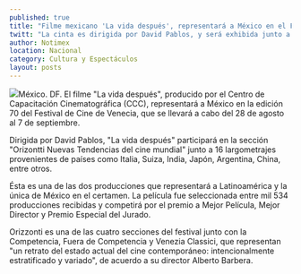 ```yaml
---
published: true
title: "Filme mexicano 'La vida después', representará a México en el Festival de Cine de Venecia"
twitt: "La cinta es dirigida por David Pablos, y será exhibida junto a 16 largometrajes provenientes de países como Italia, Suiza, India, Japón, Argentina, China, entre otros."
author: Notimex
location: Nacional
category: Cultura y Espectáculos
layout: posts
---
```


![](http://i.imgur.com/I3k5AEAm.jpg)México. DF. El filme "La vida después", producido por el Centro de Capacitación Cinematográfica (CCC), representará a México en la edición 70 del Festival de Cine de Venecia, que se llevará a cabo del 28 de agosto al 7 de septiembre.

Dirigida por David Pablos, "La vida después" participará en la sección "Orizontti Nuevas Tendencias del cine mundial" junto a 16 largometrajes provenientes de países como Italia, Suiza, India, Japón, Argentina, China, entre otros.

Ésta es una de las dos producciones que representará a Latinoamérica y la única de México en el certamen. La película fue seleccionada entre mil 534 producciones recibidas y competirá por el premio a Mejor Película, Mejor Director y Premio Especial del Jurado.

Orizzonti es una de las cuatro secciones del festival junto con la Competencia, Fuera de Competencia y Venezia Classici, que representan "un retrato del estado actual del cine contemporáneo: intencionalmente estratificado y variado", de acuerdo a su director Alberto Barbera.
